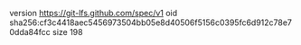 version https://git-lfs.github.com/spec/v1
oid sha256:cf3c4418aec5456973504bb05e8d40506f5156c0395fc6d912c78e70dda84fcc
size 198
